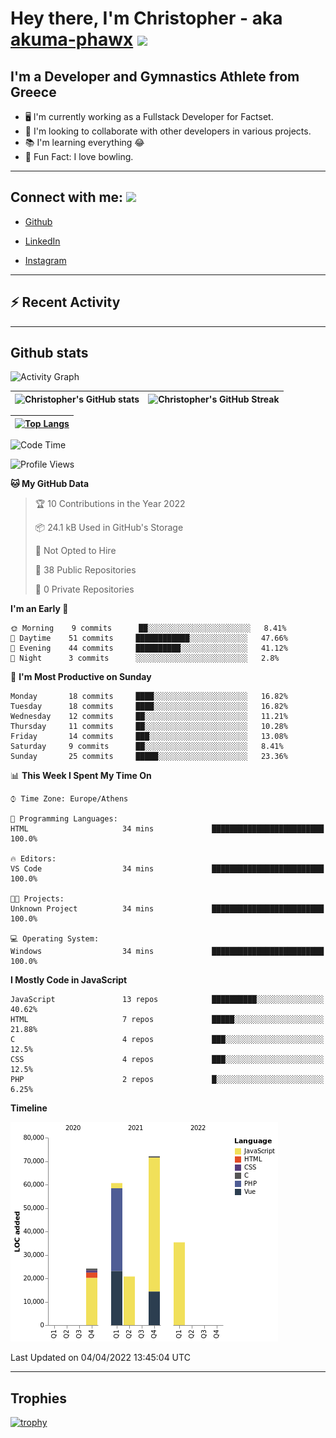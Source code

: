 # Hey there, I'm Christopher - aka [akuma-phawx](https://github.com/akuma-phawx) <img src = "https://raw.githubusercontent.com/MartinHeinz/MartinHeinz/master/wave.gif" width = 50px>

## I'm a Developer and Gymnastics Athlete from Greece

- 🖥️ I'm currently working as a Fullstack Developer for Factset.
- 🤲 I'm looking to collaborate with other developers in various projects.
- 📚 I'm learning everything 😂
- 🎳 Fun Fact: I love bowling.

---

## Connect with me: <img src='https://raw.githubusercontent.com/ShahriarShafin/ShahriarShafin/main/Assets/handshake.gif' width="100px">

- [Github](https://github.com/akuma-phawx)

- [LinkedIn](https://www.linkedin.com/in/christopher-vradis-3b9a68151/)

- [Instagram](https://www.instagram.com/chris.vrd_sw/)

---

## ⚡ Recent Activity

<!--START_SECTION:activity-->
<!--END_SECTION:activity-->

---

## Github stats

![Activity Graph](https://activity-graph.herokuapp.com/graph?username=akuma-phawx&theme=dracula)

| ![Christopher's GitHub stats](https://github-readme-stats.vercel.app/api?username=akuma-phawx&show_icons=true&theme=dracula) | ![Christopher's GitHub Streak](https://github-readme-streak-stats.herokuapp.com/?user=akuma-phawx&theme=dracula) |
| ---------------------------------------------------------------------------------------------------------------------------- | ---------------------------------------------------------------------------------------------------------------- |

| [![Top Langs](https://github-readme-stats.vercel.app/api/top-langs/?username=akuma-phawx&show_icons=true&theme=radical)](https://github.com/akuma-phawx/github-readme-stats) |
| ---------------------------------------------------------------------------------------------------------------------------------------------------------------------------- |

<!--START_SECTION:waka-->
![Code Time](http://img.shields.io/badge/Code%20Time-36%20hrs%2044%20mins-blue)

![Profile Views](http://img.shields.io/badge/Profile%20Views-0-blue)

**🐱 My GitHub Data** 

> 🏆 10 Contributions in the Year 2022
 > 
> 📦 24.1 kB Used in GitHub's Storage 
 > 
> 🚫 Not Opted to Hire
 > 
> 📜 38 Public Repositories 
 > 
> 🔑 0 Private Repositories  
 > 
**I'm an Early 🐤** 

```text
🌞 Morning    9 commits      ██░░░░░░░░░░░░░░░░░░░░░░░   8.41% 
🌆 Daytime    51 commits     ████████████░░░░░░░░░░░░░   47.66% 
🌃 Evening    44 commits     ██████████░░░░░░░░░░░░░░░   41.12% 
🌙 Night      3 commits      ░░░░░░░░░░░░░░░░░░░░░░░░░   2.8%

```
📅 **I'm Most Productive on Sunday** 

```text
Monday       18 commits     ████░░░░░░░░░░░░░░░░░░░░░   16.82% 
Tuesday      18 commits     ████░░░░░░░░░░░░░░░░░░░░░   16.82% 
Wednesday    12 commits     ██░░░░░░░░░░░░░░░░░░░░░░░   11.21% 
Thursday     11 commits     ██░░░░░░░░░░░░░░░░░░░░░░░   10.28% 
Friday       14 commits     ███░░░░░░░░░░░░░░░░░░░░░░   13.08% 
Saturday     9 commits      ██░░░░░░░░░░░░░░░░░░░░░░░   8.41% 
Sunday       25 commits     █████░░░░░░░░░░░░░░░░░░░░   23.36%

```


📊 **This Week I Spent My Time On** 

```text
⌚︎ Time Zone: Europe/Athens

💬 Programming Languages: 
HTML                     34 mins             █████████████████████████   100.0%

🔥 Editors: 
VS Code                  34 mins             █████████████████████████   100.0%

🐱‍💻 Projects: 
Unknown Project          34 mins             █████████████████████████   100.0%

💻 Operating System: 
Windows                  34 mins             █████████████████████████   100.0%

```

**I Mostly Code in JavaScript** 

```text
JavaScript               13 repos            ██████████░░░░░░░░░░░░░░░   40.62% 
HTML                     7 repos             █████░░░░░░░░░░░░░░░░░░░░   21.88% 
C                        4 repos             ███░░░░░░░░░░░░░░░░░░░░░░   12.5% 
CSS                      4 repos             ███░░░░░░░░░░░░░░░░░░░░░░   12.5% 
PHP                      2 repos             █░░░░░░░░░░░░░░░░░░░░░░░░   6.25%

```


**Timeline**

![Chart not found](https://raw.githubusercontent.com/akuma-phawx/akuma-phawx/main/charts/bar_graph.png) 


 Last Updated on 04/04/2022 13:45:04 UTC
<!--END_SECTION:waka-->

---

## Trophies

[![trophy](https://github-profile-trophy.vercel.app/?username=akuma-phawx&theme=onedark)](https://github.com/ryo-ma/github-profile-trophy)

